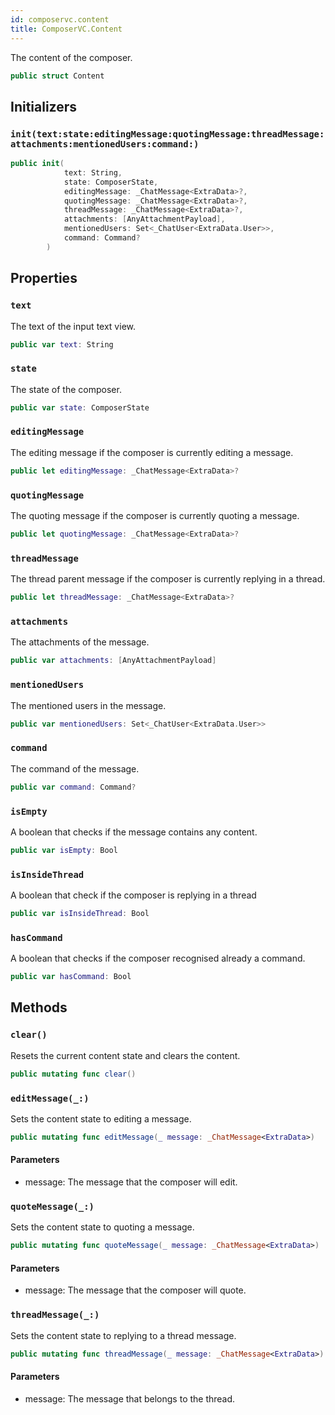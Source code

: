 ```yaml
---
id: composervc.content 
title: ComposerVC.Content
--- 
```


The content of the composer.

``` swift
public struct Content 
```

## Initializers

### `init(text:state:editingMessage:quotingMessage:threadMessage:attachments:mentionedUsers:command:)`

``` swift
public init(
            text: String,
            state: ComposerState,
            editingMessage: _ChatMessage<ExtraData>?,
            quotingMessage: _ChatMessage<ExtraData>?,
            threadMessage: _ChatMessage<ExtraData>?,
            attachments: [AnyAttachmentPayload],
            mentionedUsers: Set<_ChatUser<ExtraData.User>>,
            command: Command?
        ) 
```

## Properties

### `text`

The text of the input text view.

``` swift
public var text: String
```

### `state`

The state of the composer.

``` swift
public var state: ComposerState
```

### `editingMessage`

The editing message if the composer is currently editing a message.

``` swift
public let editingMessage: _ChatMessage<ExtraData>?
```

### `quotingMessage`

The quoting message if the composer is currently quoting a message.

``` swift
public let quotingMessage: _ChatMessage<ExtraData>?
```

### `threadMessage`

The thread parent message if the composer is currently replying in a thread.

``` swift
public let threadMessage: _ChatMessage<ExtraData>?
```

### `attachments`

The attachments of the message.

``` swift
public var attachments: [AnyAttachmentPayload]
```

### `mentionedUsers`

The mentioned users in the message.

``` swift
public var mentionedUsers: Set<_ChatUser<ExtraData.User>>
```

### `command`

The command of the message.

``` swift
public var command: Command?
```

### `isEmpty`

A boolean that checks if the message contains any content.

``` swift
public var isEmpty: Bool 
```

### `isInsideThread`

A boolean that check if the composer is replying in a thread

``` swift
public var isInsideThread: Bool 
```

### `hasCommand`

A boolean that checks if the composer recognised already a command.

``` swift
public var hasCommand: Bool 
```

## Methods

### `clear()`

Resets the current content state and clears the content.

``` swift
public mutating func clear() 
```

### `editMessage(_:)`

Sets the content state to editing a message.

``` swift
public mutating func editMessage(_ message: _ChatMessage<ExtraData>) 
```

#### Parameters

  - message: The message that the composer will edit.

### `quoteMessage(_:)`

Sets the content state to quoting a message.

``` swift
public mutating func quoteMessage(_ message: _ChatMessage<ExtraData>) 
```

#### Parameters

  - message: The message that the composer will quote.

### `threadMessage(_:)`

Sets the content state to replying to a thread message.

``` swift
public mutating func threadMessage(_ message: _ChatMessage<ExtraData>) 
```

#### Parameters

  - message: The message that belongs to the thread.
